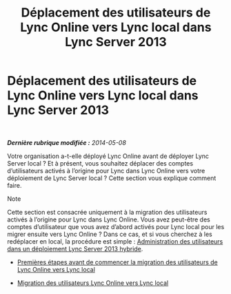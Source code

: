 ﻿---
title: Déplacement des utilisateurs de Lync Online vers Lync local dans Lync Server 2013
TOCTitle: Déplacement des utilisateurs de Lync Online vers Lync local dans Lync Server 2013
ms:assetid: 55733bb5-6742-4daf-8db5-1c5df86f4cea
ms:mtpsurl: https://technet.microsoft.com/fr-fr/library/Dn689117(v=OCS.15)
ms:contentKeyID: 62247321
ms.date: 06/01/2017
mtps_version: v=OCS.15
ms.translationtype: HT
---

# Déplacement des utilisateurs de Lync Online vers Lync local dans Lync Server 2013

 

_**Dernière rubrique modifiée :** 2014-05-08_

Votre organisation a-t-elle déployé Lync Online avant de déployer Lync Server local ? Et à présent, vous souhaitez déplacer des comptes d’utilisateurs activés à l’origine pour Lync dans Lync Online vers votre déploiement de Lync Server local ? Cette section vous explique comment faire.

> [!NOTE]  
> Cette section est consacrée uniquement à la migration des utilisateurs activés à l’origine pour Lync dans Lync Online. Vous avez peut-être des comptes d’utilisateur que vous avez d’abord activés pour Lync local pour les migrer ensuite vers Lync Online ? Dans ce cas, et si vous cherchez à les redéplacer en local, la procédure est simple : <a href="lync-server-2013-administering-users-in-a-hybrid-deployment.md">Administration des utilisateurs dans un déploiement Lync Server 2013 hybride</a>.

  - [Premières étapes avant de commencer la migration des utilisateurs de Lync Online vers Lync local](lync-server-2013-first-steps-before-you-start-migrating-users-from-lync-online-to-lync-on-premises.md)

  - [Migration des utilisateurs Lync Online vers Lync local](lync-server-2013-migrating-lync-online-users-to-lync-on-premises.md)

